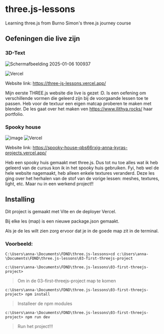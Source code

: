 # three.js-lessons
Learning three.js from Burno Simon's three.js journey course

## Oefeningen die live zijn

### 3D-Text

![Schermafbeelding 2025-01-06 100937](https://github.com/user-attachments/assets/56171175-6e12-4e2e-8f5a-14734c1f0d55)

![Vercel](https://vercelbadge.vercel.app/api/anna-kyra/three.js-lessons)

Website link: https://three-js-lessons.vercel.app/

Mijn eerste THREE.js website die live is gezet :D.
Is een oefening om verschillende vormen die geleerd zijn bij de voorgaande lessen toe te passen.
Heb voor de textuur een eigen matcap proberen te maken met blender.
De les gaat over het maken ven https://www.ilithya.rocks/ haar portfolio.

### Spooky house

![image](https://github.com/user-attachments/assets/7c3cf6d4-58da-46e2-8c9e-56eda7fb401b)
![Vercel](https://vercelbadge.vercel.app/api/anna-kyra/three.js-lessons)

Website link: https://spooky-house-qbs66rxig-anna-kyras-projects.vercel.app/

Heb een spooky huis gemaakt met three.js. Dus tot nu toe alles wat ik heb geleerd van de cursus kon ik in het spooky huis gebruiken. Fyi, heb wel de hele website nagemaakt, heb alleen enkele textures veranderd. Deze les ging over het herhalen van de stof van de vorige lessen: meshes, textures, light, etc. Maar nu in een werkend project!!


## Installing
Dit project is gemaakt met Vite en de deployer Vercel.

Bij elke les (map) is een nieuwe package.json gemaakt.

Als je de les wilt zien zorg ervoor dat je in de goede map zit in de terminal.

### Voorbeeld:

```Terminal
C:\Users\anna-\Documents\FDND\three.js-lessons>cd c:\Users\anna-\Documents\FDND\three.js-lessons\03-first-threejs-project

c:\Users\anna-\Documents\FDND\three.js-lessons\03-first-threejs-project>
```
> Om in de 03-first-threejs-project map te komen

```Terminal
c:\Users\anna-\Documents\FDND\three.js-lessons\03-first-threejs-project> npm install
```
> Installeer de npm modules

```Terminal
c:\Users\anna-\Documents\FDND\three.js-lessons\03-first-threejs-project> npm run dev
```

> Run het project!!!
